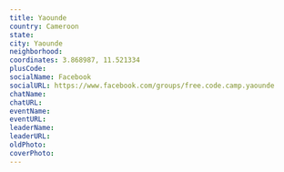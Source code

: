 ```yaml
---
title: Yaounde
country: Cameroon
state: 
city: Yaounde
neighborhood: 
coordinates: 3.868987, 11.521334
plusCode:
socialName: Facebook
socialURL: https://www.facebook.com/groups/free.code.camp.yaounde
chatName:
chatURL:
eventName:
eventURL:
leaderName:
leaderURL:
oldPhoto: 
coverPhoto:
---
```

